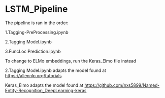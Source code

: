 # LSTM_Pipeline

The pipeline is ran in the order:

1.Tagging-PreProcessing.ipynb

2.Tagging Model.ipynb

3.FuncLoc Prediction.ipynb


To change to ELMo embeddings, run the Keras_Elmo file instead


2.Tagging Model.ipynb adapts the model found at https://allennlp.org/tutorials

Keras_Elmo adapts the model found at https://github.com/nxs5899/Named-Entity-Recognition_DeepLearning-keras
